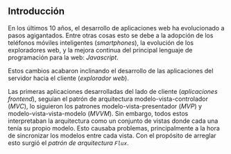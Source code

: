 ## Introducción
En los últimos 10 años, el desarrollo de aplicaciones web ha evolucionado a pasos agigantados. Entre otras cosas esto se debe a la adopción de los teléfonos móviles inteligentes (_smartphones_), la evolución de los exploradores web, y la mejora continua del principal lenguaje de programación para la web: _Javascript_.

Estos cambios acabaron inclinando el desarrollo de las aplicaciones del servidor hacia el cliente (_explorador web_).

Las primeras aplicaciones desarrolladas del lado de cliente (_aplicaciones frontend_), seguían el patrón de arquitectura modelo-vista-controlador (_MVC_), lo siguieron los patrones modelo-vista-presentador (_MVP_) y modelo-vista-vista-modelo (_MVVM_). Sin embargo, todos estos interpretaban la arquitectura como un conjunto de vistas donde cada una tenía su propio modelo. Esto causaba problemas, principalmente a la hora de sincronizar los modelos entre cada vista. Con el propósito de arreglar esto surgió el _patrón de arquitectura `Flux`_.